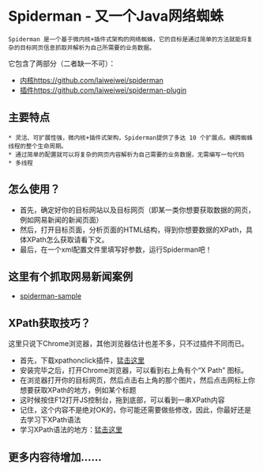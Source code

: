 Spiderman - 又一个Java网络蜘蛛
==========================================
    Spiderman 是一个基于微内核+插件式架构的网络蜘蛛，它的目标是通过简单的方法就能将复杂的目标网页信息抓取并解析为自己所需要的业务数据。
    
它包含了两部分（二者缺一不可）：
* [内核https://github.com/laiweiwei/spiderman](https://github.com/laiweiwei/spiderman) 
* [插件https://github.com/laiweiwei/spiderman-plugin](https://github.com/laiweiwei/spiderman-plugin)

主要特点
----------------------
    * 灵活、可扩展性强，微内核+插件式架构，Spiderman提供了多达 10 个扩展点。横跨蜘蛛线程的整个生命周期。
    * 通过简单的配置就可以将复杂的网页内容解析为自己需要的业务数据，无需编写一句代码
    * 多线程

怎么使用？
----------
* 首先，确定好你的目标网站以及目标网页（即某一类你想要获取数据的网页，例如网易新闻的新闻页面）
* 然后，打开目标页面，分析页面的HTML结构，得到你想要数据的XPath，具体XPath怎么获取请看下文。
* 最后，在一个xml配置文件里填写好参数，运行Spiderman吧！

这里有个抓取网易新闻案例
------------------------
* [spiderman-sample](https://github.com/laiweiwei/spiderman-sample)

XPath获取技巧？
--------------
这里只说下Chrome浏览器，其他浏览器估计也差不多，只不过插件不同而已。
* 首先，下载xpathonclick插件，[猛击这里](https://chrome.google.com/webstore/search/xpathonclick)
* 安装完毕之后，打开Chrome浏览器，可以看到右上角有个“X Path” 图标。
* 在浏览器打开你的目标网页，然后点击右上角的那个图片，然后点击网标上你想要获取XPath的地方，例如某个标题
* 这时候按住F12打开JS控制台，拖到底部，可以看到一串XPath内容
* 记住，这个内容不是绝对OK的，你可能还需要做些修改，因此，你最好还是去学习下XPath语法
* 学习XPath语法的地方：[猛击这里](http://www.w3school.com.cn/xpath/index.asp)

更多内容待增加......
----